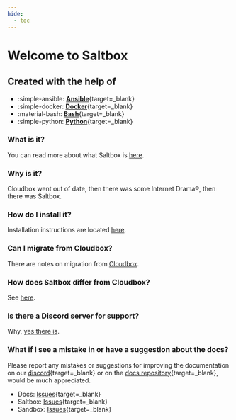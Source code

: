 ```yaml
---
hide:
  - toc
---
```

# Welcome to Saltbox

## Created with the help of

<div style="max-width: 800px" class="grid cards" markdown>

- :simple-ansible: [__Ansible__](https://www.ansible.com/){target=_blank}
- :simple-docker: [__Docker__](https://www.docker.com/){target=_blank}
- :material-bash: [__Bash__](https://www.gnu.org/software/bash/){target=_blank}
- :simple-python: [__Python__](https://www.python.org/){target=_blank}

</div>

### What is it?

You can read more about what Saltbox is [here](saltbox/basics/basics.md).

### Why is it?

Cloudbox went out of date, then there was some Internet Drama®, then there was Saltbox.

### How do I install it?

Installation instructions are located [here](saltbox/prerequisites/prerequisites.md).

### Can I migrate from Cloudbox?

There are notes on migration from [Cloudbox](reference/guides/cloudbox.md).

### How does Saltbox differ from Cloudbox?

See [here](reference/saltbox-vs-cloudbox.md).

### Is there a Discord server for support?

Why, [yes there is](https://discord.gg/ugfKXpFND8).

### What if I see a mistake in or have a suggestion about the docs?

Please report any mistakes or suggestions for improving the documentation on our [discord](https://discord.gg/ugfKXpFND8){target=_blank} or on the [docs repository](https://github.com/saltyorg/docs){target=_blank}, would be much appreciated.

- Docs: [Issues](https://github.com/saltyorg/docs/issues){target=_blank}
- Saltbox: [Issues](https://github.com/saltyorg/Saltbox/issues){target=_blank}
- Sandbox: [Issues](https://github.com/saltyorg/Sandbox/issues){target=_blank}
